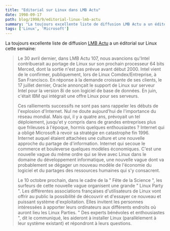 ```yaml
---
title: "Editorial sur Linux dans LMB Actu"
date: 1998-09-17
path: blog/1998/9/editorial-linux-lmb-actu
summary: "La toujours excellente liste de diffusion LMB Actu a un éditorial sur Linux cette semaine: Le 30 avril dernier, dans LMB Actu 107, nous avancions qu'Intel contribuerait au portage de Linux sur son prochain processeur 64 bits Merced, dont la sortie n'est pas prévue avant début 2000."
tags: ['Linux', 'Microsoft']
---
```


<P>
La toujours excellente liste de diffusion <A HREF="http://www.lmb.cnrs.fr/LMB.html">LMB Actu</A> a un éditorial sur
Linux cette semaine:
</P>

<BLOCKQUOTE>
<P>
Le 30 avril dernier, dans LMB Actu 107, nous avancions qu'Intel
contribuerait au portage de Linux sur son prochain processeur 64 bits
Merced, dont la sortie n'est pas prévue avant début 2000. Intel vient de le
confirmer, publiquement, lors de Linux Comdex/Entreprise, à San Francisco.
En réponse à la demande croissante de ses clients, le 17 juillet dernier,
Oracle annonçait le support de Linux sur serveur Intel pour la version 8i de
son logiciel de base de données. En juin, c'était IBM qui intégrait une
offre Linux pour ses serveurs.
</P>
<P>
Ces ralliements successifs ne sont pas sans rappeler les débuts de
l'explosion d'Internet. Nul ne doute aujourd'hui de l'importance du réseau
mondial. Mais qui, il y a quatre ans, prévoyait un tel déploiement, jusqu'et
y compris dans de grandes entreprises plus que frileuses à l'époque, hormis
quelques enthousiastes ? Internet qui a obligé Microsoft à revoir sa
stratégie en catastrophe fin 1996. Internet auquel étaient attachées une
culture et une nouvelle approche du partage de d'information. Internet qui
secoue le commerce et bouleverse quelques modèles économiques.
C'est une nouvelle vague du même ordre qui se lève avec Linux dans le
domaine du développement informatique, une nouvelle vague dont va
probablement se dégager un nouveau modèle de l'économie du logiciel et du
partages des ressources humaines qui s'y consacrent.
</P>
<P>
Le 10 octobre prochain, dans le cadre de la " Fête de la Science ", les
surfeurs de cette nouvelle vague organisent une grande " Linux Party ". Les
différentes associations françaises d'utilisateurs de Linux vont offrir au
public la possibilité de découvrir et d'essayer ce nouveau et puissant
système d'exploitation. Elles invitent les personnes intéressées à apporter
leurs ordinateurs aux différents endroits où auront lieu les Linux Parties.
" Des experts bénévoles et enthousiastes ", dit le communiqué, les aideront
à installer Linux (parallèlement à leur système existant) et répondront à
leurs questions.
</P>

</BLOCKQUOTE>


